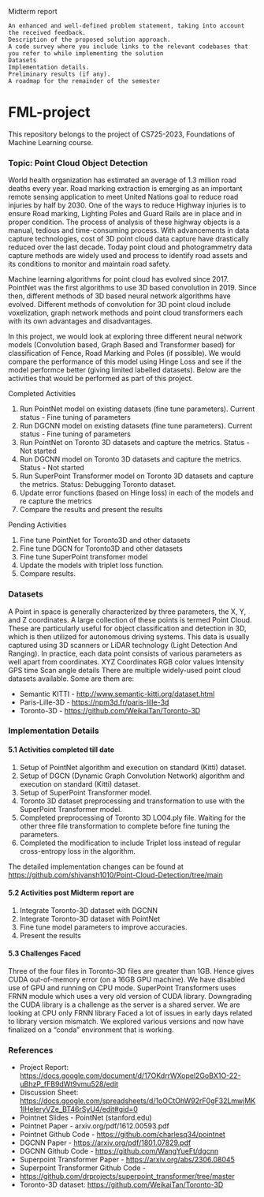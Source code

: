 Midterm report

    An enhanced and well-defined problem statement, taking into account the received feedback.
    Description of the proposed solution approach.
    A code survey where you include links to the relevant codebases that you refer to while implementing the solution
    Datasets
    Implementation details.
    Preliminary results (if any).
    A roadmap for the remainder of the semester

# FML-project

This repository belongs to the project of CS725-2023, Foundations of Machine Learning course. 

### Topic: Point Cloud Object Detection

World health organization has estimated an average of 1.3 million road deaths every year. Road marking extraction is emerging as an important remote sensing application to meet United Nations goal to reduce road injuries by half by 2030. One of the ways to reduce Highway injuries is to ensure Road marking, Lighting Poles and Guard Rails are in place and in proper condition. The process of analysis of these highway objects is a manual, tedious and time-consuming process. With advancements in data capture technologies, cost of 3D point cloud data capture have drastically reduced over the last decade. Today point cloud and photogrammetry data capture methods are widely used and process to identify road assets and its conditions to monitor and maintain road safety. 

Machine learning algorithms for point cloud has evolved since 2017. PointNet was the first algorithms to use 3D based convolution in 2019. Since then, different methods of 3D based neural network algorithms have evolved. Different methods of convolution for 3D point cloud include voxelization, graph network methods and point cloud transformers each with its own advantages and disadvantages. 

In this project, we would look at exploring three different neural network models (Convolution based, Graph Based and Transformer based) for classification of Fence, Road Marking and Poles (if possible). We would compare the performance of this model using Hinge Loss and see if the model performce better (giving limited labelled datasets). Below are the activities that would be performed as part of this project.

Completed Activities

1. Run PointNet model on existing datasets (fine tune parameters). Current status - Fine tuning of parameters
2. Run DGCNN model on existing datasets (fine tune parameters). Current status - Fine tuning of parameters
3. Run PointNet on Toronto 3D datasets and capture the metrics. Status - Not started
4. Run DGCNN model on Toronto 3D datasets and capture the metrics. Status - Not started
5. Run SuperPoint Transformer model on Toronto 3D datasets and capture the metrics. Status: Debugging Toronto dataset.
6. Update error functions (based on Hinge loss) in each of the models and re capture the metrics
7. Compare the results and present the results

Pending Activities
1. Fine tune PointNet for Toronto3D and other datasets
2. Fine tune DGCN for Toronto3D and other datasets
3. Fine tune SuperPoint transfomer model
4. Update the models with triplet loss function.
5. Compare results.

   
### Datasets
A Point in space is generally characterized by three parameters, the X, Y, and Z coordinates. A large collection of these points is termed Point Cloud. These are particularly useful for object classification and detection in 3D, which is then utilized for autonomous driving systems. This data is usually captured using 3D scanners or LiDAR technology (Light Detection And Ranging). In practice, each data point consists of various parameters as well apart from coordinates.
XYZ Coordinates
RGB color values
Intensity
GPS time
Scan angle details
There are multiple widely-used point cloud datasets available. Some are them are:
- Semantic KITTI - http://www.semantic-kitti.org/dataset.html
- Paris-Lille-3D - https://npm3d.fr/paris-lille-3d 
- Toronto-3D - https://github.com/WeikaiTan/Toronto-3D 

### Implementation Details
#### 5.1 Activities completed till date
1. Setup of PointNet algorithm and execution on standard (Kitti) dataset.
2. Setup of DGCN (Dynamic Graph Convolution Network) algorithm and execution on standard (Kitti) dataset.
3. Setup of SuperPoint Transformer model.
4. Toronto 3D dataset preprocessing and transformation to use with the SuperPoint Transformer model.
5. Completed preprocessing of Toronto 3D LO04.ply file. Waiting for the other three file transformation to complete before fine tuning the parameters.
6. Completed the modification to include Triplet loss instead of regular cross-entropy loss in the algorithm.

The detailed implementation changes can be found at 
https://github.com/shivansh1010/Point-Cloud-Detection/tree/main

#### 5.2 Activities post Midterm report are
1. Integrate Toronto-3D dataset with DGCNN
2. Integrate Toronto-3D dataset with PointNet
3. Fine tune model parameters to improve accuracies.
4. Present the results

#### 5.3 Challenges Faced
Three of the four files in Toronto-3D files are greater than 1GB. Hence gives CUDA out-of-memory error (on a 16GB GPU machine). We have disabled use of GPU and running on CPU mode.
SuperPoint Transformers uses FRNN module which uses a very old version of CUDA library. Downgrading the CUDA library is a challenge as the server is a shared server. We are looking at CPU only FRNN library
Faced a lot of issues in early days related to library version mismatch. We explored various versions and now have finalized on a “conda” environment that is working.

### References
- Project Report: https://docs.google.com/document/d/17OKdrrWXopel2GoBX1O-22-uBhzP_fFB9dWt9vmu528/edit
- Discussion Sheet: https://docs.google.com/spreadsheets/d/1oOCtOhW92rF0gF32LmwjMK1lHeleryVZe_BT46rSyU4/edit#gid=0
- Pointnet Slides - PointNet (stanford.edu)
- Pointnet Paper - arxiv.org/pdf/1612.00593.pdf
- Pointnet Github Code - https://github.com/charlesq34/pointnet
- DGCNN Paper - https://arxiv.org/pdf/1801.07829.pdf
- DGCNN Github Code - https://github.com/WangYueFt/dgcnn
- Superpoint Transformer Paper - https://arxiv.org/abs/2306.08045
- Superpoint Transformer Github Code - 
- https://github.com/drprojects/superpoint_transformer/tree/master
- Toronto-3D dataset: https://github.com/WeikaiTan/Toronto-3D
